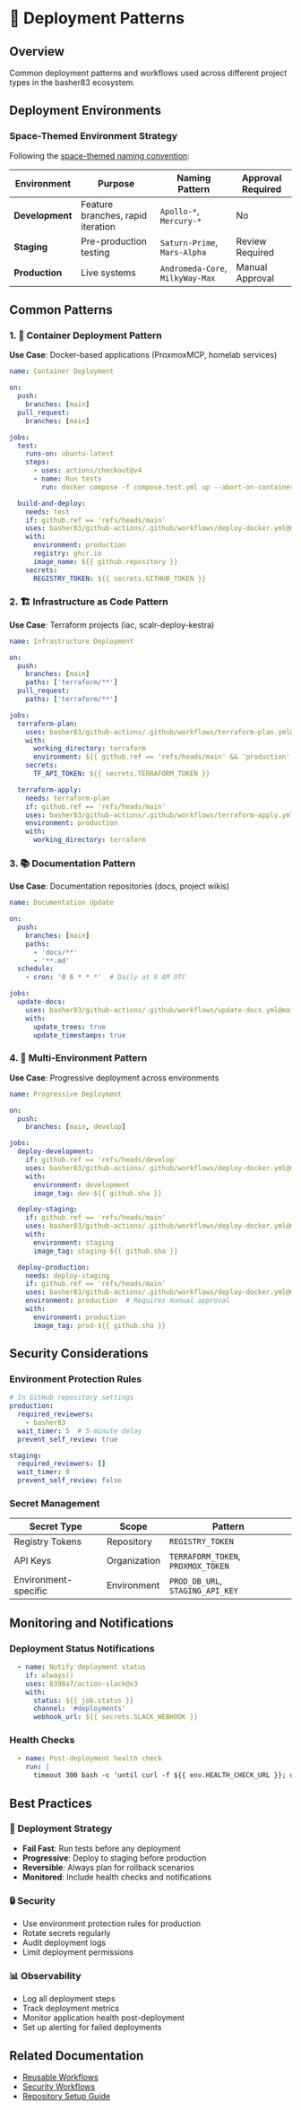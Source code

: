 # 🚀 Deployment Patterns

## Overview

Common deployment patterns and workflows used across different project types in the basher83 ecosystem.

## Deployment Environments

### Space-Themed Environment Strategy

Following the [space-themed naming convention](../../../mission-control/repo-naming-conventions.md):

| Environment | Purpose | Naming Pattern | Approval Required |
|-------------|---------|----------------|-------------------|
| **Development** | Feature branches, rapid iteration | `Apollo-*`, `Mercury-*` | No |
| **Staging** | Pre-production testing | `Saturn-Prime`, `Mars-Alpha` | Review Required |
| **Production** | Live systems | `Andromeda-Core`, `MilkyWay-Max` | Manual Approval |

## Common Patterns

### 1. 🐳 Container Deployment Pattern

**Use Case**: Docker-based applications (ProxmoxMCP, homelab services)

```yaml
name: Container Deployment

on:
  push:
    branches: [main]
  pull_request:
    branches: [main]

jobs:
  test:
    runs-on: ubuntu-latest
    steps:
      - uses: actions/checkout@v4
      - name: Run tests
        run: docker compose -f compose.test.yml up --abort-on-container-exit

  build-and-deploy:
    needs: test
    if: github.ref == 'refs/heads/main'
    uses: basher83/github-actions/.github/workflows/deploy-docker.yml@main
    with:
      environment: production
      registry: ghcr.io
      image_name: ${{ github.repository }}
    secrets:
      REGISTRY_TOKEN: ${{ secrets.GITHUB_TOKEN }}
```

### 2. 🏗️ Infrastructure as Code Pattern

**Use Case**: Terraform projects (iac, scalr-deploy-kestra)

```yaml
name: Infrastructure Deployment

on:
  push:
    branches: [main]
    paths: ['terraform/**']
  pull_request:
    paths: ['terraform/**']

jobs:
  terraform-plan:
    uses: basher83/github-actions/.github/workflows/terraform-plan.yml@main
    with:
      working_directory: terraform
      environment: ${{ github.ref == 'refs/heads/main' && 'production' || 'staging' }}
    secrets:
      TF_API_TOKEN: ${{ secrets.TERRAFORM_TOKEN }}

  terraform-apply:
    needs: terraform-plan
    if: github.ref == 'refs/heads/main'
    uses: basher83/github-actions/.github/workflows/terraform-apply.yml@main
    environment: production
    with:
      working_directory: terraform
```

### 3. 📚 Documentation Pattern

**Use Case**: Documentation repositories (docs, project wikis)

```yaml
name: Documentation Update

on:
  push:
    branches: [main]
    paths: 
      - 'docs/**'
      - '**.md'
  schedule:
    - cron: '0 6 * * *'  # Daily at 6 AM UTC

jobs:
  update-docs:
    uses: basher83/github-actions/.github/workflows/update-docs.yml@main
    with:
      update_trees: true
      update_timestamps: true
```

### 4. 🔄 Multi-Environment Pattern

**Use Case**: Progressive deployment across environments

```yaml
name: Progressive Deployment

on:
  push:
    branches: [main, develop]

jobs:
  deploy-development:
    if: github.ref == 'refs/heads/develop'
    uses: basher83/github-actions/.github/workflows/deploy-docker.yml@main
    with:
      environment: development
      image_tag: dev-${{ github.sha }}

  deploy-staging:
    if: github.ref == 'refs/heads/main'
    uses: basher83/github-actions/.github/workflows/deploy-docker.yml@main
    with:
      environment: staging
      image_tag: staging-${{ github.sha }}

  deploy-production:
    needs: deploy-staging
    if: github.ref == 'refs/heads/main'
    uses: basher83/github-actions/.github/workflows/deploy-docker.yml@main
    environment: production  # Requires manual approval
    with:
      environment: production
      image_tag: prod-${{ github.sha }}
```

## Security Considerations

### Environment Protection Rules

```yaml
# In GitHub repository settings
production:
  required_reviewers: 
    - basher83
  wait_timer: 5  # 5-minute delay
  prevent_self_review: true

staging:
  required_reviewers: []
  wait_timer: 0
  prevent_self_review: false
```

### Secret Management

| Secret Type | Scope | Pattern |
|-------------|-------|---------|
| Registry Tokens | Repository | `REGISTRY_TOKEN` |
| API Keys | Organization | `TERRAFORM_TOKEN`, `PROXMOX_TOKEN` |
| Environment-specific | Environment | `PROD_DB_URL`, `STAGING_API_KEY` |

## Monitoring and Notifications

### Deployment Status Notifications

```yaml
  - name: Notify deployment status
    if: always()
    uses: 8398a7/action-slack@v3
    with:
      status: ${{ job.status }}
      channel: '#deployments'
      webhook_url: ${{ secrets.SLACK_WEBHOOK }}
```

### Health Checks

```yaml
  - name: Post-deployment health check
    run: |
      timeout 300 bash -c 'until curl -f ${{ env.HEALTH_CHECK_URL }}; do sleep 5; done'
```

## Best Practices

### 🎯 Deployment Strategy

- **Fail Fast**: Run tests before any deployment
- **Progressive**: Deploy to staging before production
- **Reversible**: Always plan for rollback scenarios
- **Monitored**: Include health checks and notifications

### 🔒 Security

- Use environment protection rules for production
- Rotate secrets regularly
- Audit deployment logs
- Limit deployment permissions

### 📊 Observability

- Log all deployment steps
- Track deployment metrics
- Monitor application health post-deployment
- Set up alerting for failed deployments

## Related Documentation

- [Reusable Workflows](./reusable-workflows.md)
- [Security Workflows](./security-workflows.md)
- [Repository Setup Guide](../repo-setup-guide.md)

